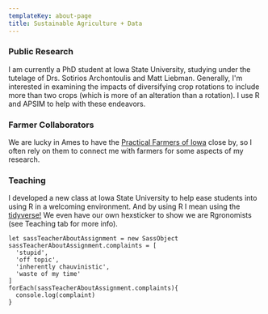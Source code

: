 ```yaml
---
templateKey: about-page
title: Sustainable Agriculture + Data
---
```

### Public Research
I am currently a PhD student at Iowa State University, studying under the tutelage of Drs. Sotirios Archontoulis and Matt Liebman. Generally, I'm interested in examining the impacts of diversifying crop rotations to include more than two crops (which is more of an alteration than a rotation). I use R and APSIM to help with these endeavors. 

### Farmer Collaborators
We are lucky in Ames to have the [Practical Farmers of Iowa](https://practicalfarmers.org/) close by, so I often rely on them to connect me with farmers for some aspects of my research. 

### Teaching
I developed a new class at Iowa State University to help ease students into using R in a welcoming environment. And by using R I mean using the [tidyverse!](https://www.tidyverse.org/) We even have our own hexsticker to show we are Rgronomists (see Teaching tab for more info).  

```
let sassTeacherAboutAssignment = new SassObject
sassTeacherAboutAssignment.complaints = [
  'stupid',
  'off topic',
  'inherently chauvinistic',
  'waste of my time'
]
forEach(sassTeacherAboutAssignment.complaints){
  console.log(complaint)
}
```

